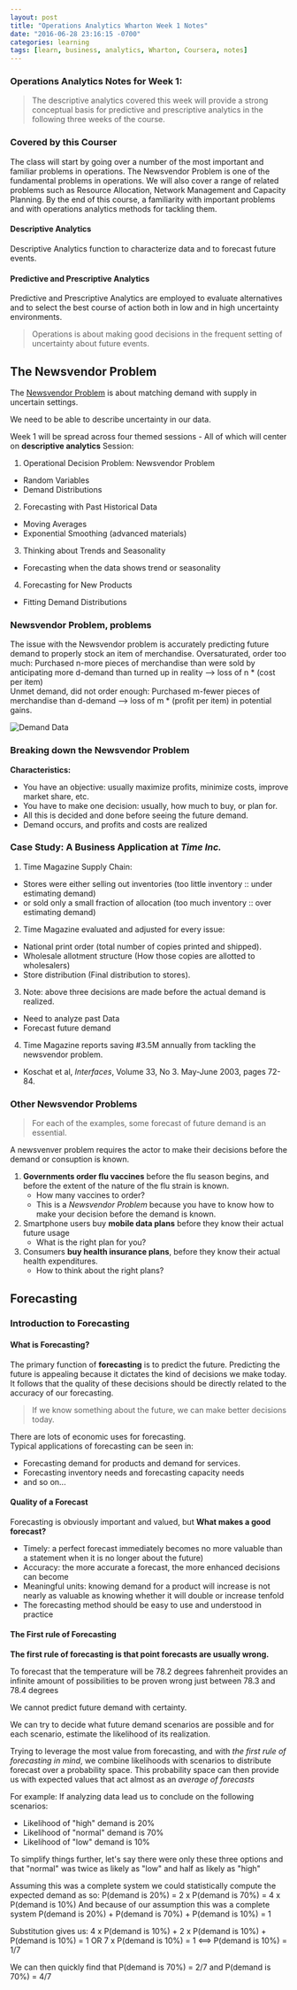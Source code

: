 ```yaml
---
layout: post
title: "Operations Analytics Wharton Week 1 Notes"
date: "2016-06-28 23:16:15 -0700"
categories: learning
tags: [learn, business, analytics, Wharton, Coursera, notes]
---
```


### Operations Analytics Notes for Week 1:
> The descriptive analytics covered this week will provide a strong conceptual basis for predictive and prescriptive analytics in the following three weeks of the course.

### Covered by this Courser
The class will start by going over a number of the most important and familiar problems in operations.
The Newsvendor Problem is one of the fundamental problems in operations. We will also cover a range of related problems such as Resource Allocation, Network Management and Capacity Planning.
By the end of this course, a familiarity with important problems and with operations analytics methods for tackling them.

#### Descriptive Analytics
Descriptive Analytics function to characterize data and to forecast future events.

#### Predictive and Prescriptive Analytics
Predictive and Prescriptive Analytics are employed to evaluate alternatives and to select the best course of action both in low and in high uncertainty environments.

> Operations is about making good decisions in the frequent setting of uncertainty about future events.

## The Newsvendor Problem
The [Newsvendor Problem][NewsVendor Wiki] is about matching demand with supply in uncertain settings.

We need to be able to describe uncertainty in our data.


Week 1 will be spread across four themed sessions - All of which will center on **descriptive analytics**
Session:
1. Operational Decision Problem: Newsvendor Problem  
  - Random Variables
  - Demand Distributions
2. Forecasting with Past Historical Data
  - Moving Averages
  - Exponential Smoothing (advanced materials)
3. Thinking about Trends and Seasonality
  - Forecasting when the data shows trend or seasonality
4. Forecasting for New Products
  - Fitting Demand Distributions

### Newsvendor Problem, problems
The issue with the Newsvendor problem is accurately predicting future demand to properly stock an item of merchandise.
Oversaturated, order too much:
Purchased n-more pieces of merchandise than were sold by anticipating more d-demand than turned up in reality --> loss of n \* (cost per item)  
Unmet demand, did not order enough:
Purchased m-fewer pieces of merchandise than d-demand --> loss of m \* (profit per item) in potential gains.  

![Demand Data][Demand Data]

### Breaking down the Newsvendor Problem
**Characteristics:**
- You have an objective: usually maximize profits, minimize costs, improve market share, etc.
- You have to make one decision: usually, how much to buy, or plan for.
- All this is decided and done before seeing the future demand.
- Demand occurs, and profits and costs are realized

### Case Study: A Business Application at *Time Inc.*
1. Time Magazine Supply Chain:
  - Stores were either selling out inventories (too little inventory :: under estimating demand)
  - or sold only a small fraction of allocation (too much inventory :: over estimating demand)
2. Time Magazine evaluated and adjusted for every issue:
  - National print order (total number of copies printed and shipped).
  - Wholesale allotment structure (How those copies are allotted to wholesalers)
  - Store distribution (Final distribution to stores).
3. Note: above three decisions are made before the actual demand is realized.  
  - Need to analyze past Data
  - Forecast future demand
4. Time Magazine reports saving #3.5M annually from tackling the newsvendor problem.
  - Koschat et al, *Interfaces*, Volume 33, No 3. May-June 2003, pages 72-84.

### Other Newsvendor Problems

>For each of the examples, some forecast of future demand is an essential.  

A newsvenver problem requires the actor to make their decisions before the demand or consuption is known.

1. **Governments order flu vaccines** before the flu season begins, and before the extent of the nature of the flu strain is known.
	- How many vaccines to order?  
	- This is a *Newsvendor Problem* because you have to know how to make your decision before the demand is known.
2. Smartphone users buy **mobile data plans** before they know their actual future usage
	- What is the right plan for you?
3. Consumers **buy health insurance plans**, before they know their actual health expenditures.
	- How to think about the right plans?


## Forecasting

### Introduction to Forecasting

#### What is Forecasting?
The primary function of **forecasting** is to predict the future.
Predicting the future is appealing because it dictates the kind of decisions we make today. It follows that the quality of these decisions should be directly related to the accuracy of our forecasting.
>If we know something about the future, we can make better decisions today.

There are lots of economic uses for forecasting.  
Typical applications of forecasting can be seen in:
- Forecasting demand for products and demand for services.
- Forecasting inventory needs and forecasting capacity needs
- and so on...

#### Quality of a Forecast
Forecasting is obviously important and valued, but **What makes a good forecast?**
- Timely: a perfect forecast immediately becomes no more valuable than a statement when it is no longer about the future)
- Accuracy: the more accurate a forecast, the more enhanced decisions can become
- Meaningful units: knowing demand for a product will increase is not nearly as valuable as knowing whether it will double or increase tenfold
- The forecasting method should be easy to use and understood in practice

#### The First rule of Forecasting
**The first rule of forecasting is that point forecasts are usually wrong.**

To forecast that the temperature will be 78.2 degrees fahrenheit provides an infinite amount of possibilities to be proven wrong just between 78.3 and 78.4 degrees

We cannot predict future demand with certainty.

We can try to decide what future demand scenarios are possible and for each scenario, estimate the likelihood of its realization.

Trying to leverage the most value from forecasting, and with *the first rule of forecasting in mind*, we combine likelihoods with scenarios to distribute forecast over a probability space. This probability space can then provide us with expected values that act almost as an *average of forecasts*

For example:
If analyzing data lead us to conclude on the following scenarios:
- Likelihood of "high" demand is 20%
- Likelihood of "normal" demand is 70%
- Likelihood of "low" demand is 10%

To simplify things further, let's say there were only these three options and that "normal" was twice as likely as "low" and half as likely as "high"

Assuming this was a complete system we could statistically compute the expected demand as so:
P(demand is 20%) = 2 x P(demand is 70%) = 4 x P(demand is 10%)
And because of our assumption this was a complete system
P(demand is 20%) + P(demand is 70%) + P(demand is 10%) = 1

Substitution gives us:
4 x P(demand is 10%) + 2 x P(demand is 10%) + P(demand is 10%) = 1
OR
7 x P(demand is 10%) = 1 <==> P(demand is 10%) = 1/7

We can then quickly find that
P(demand is 70%) = 2/7
and
P(demand is 70%) = 4/7

[Coursera]: <https://Coursera.org> "Online Classes From Top Universities"
[Operations Analytics]: <https://www.coursera.org/learn/wharton-operations-analytics> "Transforming Data into Better Decisions"
[Business Analytics]: <https://www.coursera.org/specializations/business-analytics> "Achieve Fluency in Business Data Strategies in Four Discipline-Specific-Courses"
[Wharton]: <https://www.wharton.upenn.edu> "Wharton School"
[Yahoo]: <https://Yahoo.com> "Do you Yahoo?"
[NewsVendor Wiki]: <https://en.wikipedia.org/wiki/Newsvendor_model> "Newsvendor Model"

[Demand Data]: </images/Operations-Analytics/demand-data.png> "Fake Demand Data for Newsvendor Problem"
